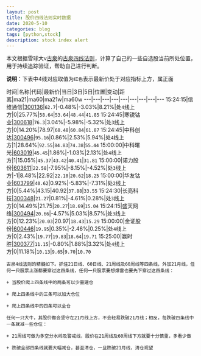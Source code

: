 ```yaml
---
layout: post
title: 股价四线法则实时数据
date: 2020-5-10
categories: blog
tags: [python,stock]
description: stock index alert
---
```



本文根据雪球大v[古泉](https://xueqiu.com/u/7148646888)的[古泉四线法则](https://xueqiu.com/7148646888/130498192)，计算了自己的一些自选股当前所处位置，用于持续追踪验证，帮助自己进行判断。

**说明**：下表中4线对应取值为`红色`表示最新价处于对应指标上方，属正面

时间|名称|代码|最新价|当日|3日|5日|位置|变动|距离|ma21|ma60|ma21w|ma60w
---|---|---|---|---|---|---|---|---
15:24:15|信维通信|[300136](https://xueqiu.com/S/SZ300136)|`62.7`|-0.48%|-3.03%|8.21%|处`4`线上方|0|25.77%|`58.64`|`53.64`|`48.44`|`41.85`
15:24:45|寒锐钴业|[300618](https://xueqiu.com/S/SZ300618)|`76.3`|3.04%|-5.98%|-5.32%|处`3`线上方|0|14.20%|78.97|`68.48`|`60.84`|`61.87`
15:24:45|中科创达|[300496](https://xueqiu.com/S/SZ300496)|`95.16`|0.86%|2.53%|5.94%|处`4`线上方|1|28.64%|`92.55`|`84.83`|`74.38`|`55.44`
15:00:00|中科曙光|[603019](https://xueqiu.com/S/SH603019)|`45.45`|1.86%|-1.03%|2.13%|处`4`线上方|1|15.05%|`45.37`|`43.42`|`40.41`|`31.81`
15:00:00|诺力股份|[603611](https://xueqiu.com/S/SH603611)|`22.58`|-7.95%|-8.15%|-4.52%|处`3`线上方|-1|8.48%|22.92|`22.10`|`20.62`|`18.25`
15:00:00|华友钴业|[603799](https://xueqiu.com/S/SH603799)|`40.62`|0.92%|-5.83%|-7.31%|处`2`线上方|0|5.44%|43.15|40.92|`37.88`|`33.55`
15:24:30|长亮科技|[300348](https://xueqiu.com/S/SZ300348)|`21.27`|0.81%|-4.61%|0.28%|处`3`线上方|0|14.49%|21.75|`20.27`|`18.69`|`15.04`
15:24:15|盛天网络|[300494](https://xueqiu.com/S/SZ300494)|`20.66`|-4.57%|5.03%|8.57%|处`3`线上方|0|12.23%|`20.03`|20.97|`18.43`|`15.29`
15:00:00|金证股份|[600446](https://xueqiu.com/S/SH600446)|`19.95`|0.35%|-2.46%|0.25%|处`4`线上方|0|2.43%|`19.77`|`19.83`|`18.64`|`19.71`
15:25:00|赢时胜|[300377](https://xueqiu.com/S/SZ300377)|`11.15`|-0.80%|1.88%|3.32%|处`4`线上方|0|11.18%|`10.13`|`9.65`|`9.70`|`10.70`

```
古泉4线法则的精髓如下。抓住21日线、60日线、21周线及60周线等四条线，外加21月线，任何一只股票上涨都要穿过这四条线，任何一只股票要想爆雷也要先下穿过这四条线：

+ 当股价爬上四条线中的两条可以少量建仓

+ 爬上四条线中的三条可以加大仓位

+ 爬上四条线中的四条可以全仓

任何一只大牛，其股价都会坚守在21月线上方，不会轻易跌破21月线；相反，每跌破四条线中一条就减一些仓位：

+ 21周线可做为多空分水岭及警戒线，股价在21周线及60周线下方就要十分慎重，多看少做

+ 跌破全部四条线就要大幅减仓，甚至清仓，一旦跌破21月线，清仓观望
```